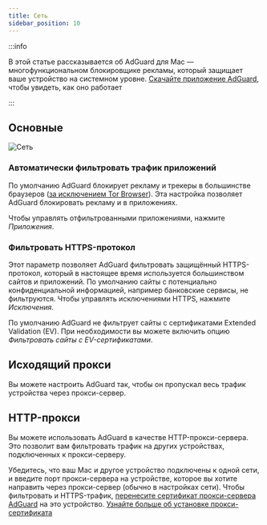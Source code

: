 ```yaml
---
title: Сеть
sidebar_position: 10
---
```


:::info

В этой статье рассказывается об AdGuard для Mac — многофункциональном блокировщике рекламы, который защищает ваше устройство на системном уровне. [Скачайте приложение AdGuard](https://agrd.io/download-kb-adblock), чтобы увидеть, как оно работает

:::

## Основные

![Сеть](https://cdn.adtidy.org/content/kb/ad_blocker/mac/network.png)

### Автоматически фильтровать трафик приложений

По умолчанию AdGuard блокирует рекламу и трекеры в большинстве браузеров ([за исключением Tor Browser](/adguard-for-mac/solving-problems/tor-filtering)). Эта настройка позволяет AdGuard блокировать рекламу и в приложениях.

Чтобы управлять отфильтрованными приложениями, нажмите _Приложения_.

### Фильтровать HTTPS-протокол

Этот параметр позволяет AdGuard фильтровать защищённый HTTPS-протокол, который в настоящее время используется большинством сайтов и приложений. По умолчанию сайты с потенциально конфиденциальной информацией, например банковские сервисы, не фильтруются. Чтобы управлять исключениями HTTPS, нажмите _Исключения_.

По умолчанию AdGuard не фильтрует сайты с сертификатами Extended Validation (EV). При необходимости вы можете включить опцию _Фильтровать сайты с EV-сертификатами_.

## Исходящий прокси

Вы можете настроить AdGuard так, чтобы он пропускал весь трафик устройства через прокси-сервер.

## HTTP-прокси

Вы можете использовать AdGuard в качестве HTTP-прокси-сервера. Это позволит вам фильтровать трафик на других устройствах, подключенных к прокси-серверу.

Убедитесь, что ваш Mac и другое устройство подключены к одной сети, и введите порт прокси-сервера на устройстве, которое вы хотите направить через прокси-сервер (обычно в настройках сети). Чтобы фильтровать и HTTPS-трафик, [перенесите сертификат прокси-сервера AdGuard](http://local.adguard.org/cert) на это устройство. [Узнайте больше об установке прокси-сертификата](/guides/proxy-certificate)
